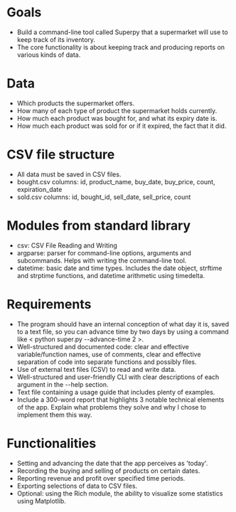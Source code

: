# Goals
- Build a command-line tool called Superpy that a supermarket will use to keep track of its inventory.
- The core functionality is about keeping track and producing reports on various kinds of data.

# Data
- Which products the supermarket offers.
- How many of each type of product the supermarket holds currently.
- How much each product was bought for, and what its expiry date is.
- How much each product was sold for or if it expired, the fact that it did.

# CSV file structure
- All data must be saved in CSV files. 
- bought.csv columns: id, product_name, buy_date, buy_price, count, expiration_date
- sold.csv columns: id, bought_id, sell_date, sell_price, count

# Modules from standard library
- csv: CSV File Reading and Writing
- argparse: parser for command-line options, arguments and subcommands. Helps with writing the command-line tool.
- datetime: basic date and time types. Includes the date object, strftime and strptime functions, and datetime arithmetic using timedelta.

# Requirements
- The program should have an internal conception of what day it is, saved to a text file, so you can advance time by two days by using a command like < python super.py --advance-time 2 >.
- Well-structured and documented code: clear and effective variable/function names, use of comments, clear and effective separation of code into separate functions and possibly files.
- Use of external text files (CSV) to read and write data.
- Well-structured and user-friendly CLI with clear descriptions of each argument in the --help section.
- Text file containing a usage guide that includes plenty of examples.
- Include a 300-word report that highlights 3 notable technical elements of the app. Explain what problems they solve and why I chose to implement them this way. 

# Functionalities
- Setting and advancing the date that the app perceives as 'today'.
- Recording the buying and selling of products on certain dates.
- Reporting revenue and profit over specified time periods.
- Exporting selections of data to CSV files.
- Optional: using the Rich module, the ability to visualize some statistics using Matplotlib.
